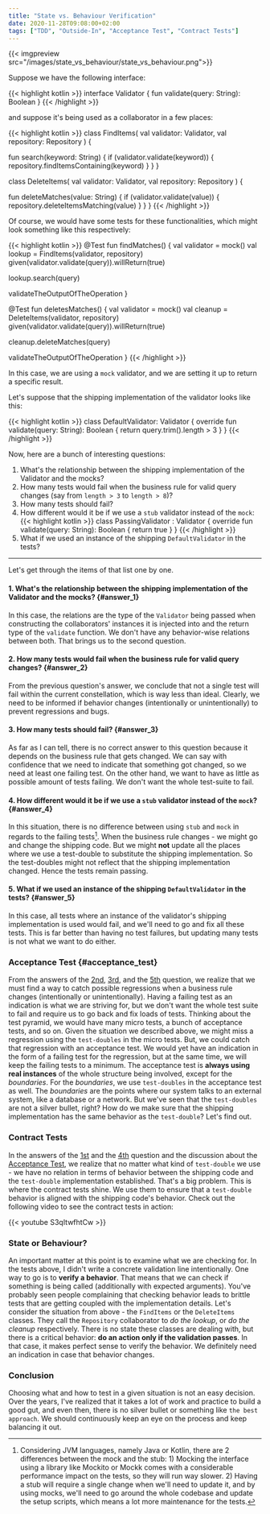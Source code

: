 ```yaml
---
title: "State vs. Behaviour Verification"
date: 2020-11-28T09:08:00+02:00
tags: ["TDD", "Outside-In", "Acceptance Test", "Contract Tests"]
---
```

{{< imgpreview src="/images/state_vs_behaviour/state_vs_behaviour.png">}}

Suppose we have the following interface:

{{< highlight kotlin >}}
interface Validator {
  fun validate(query: String): Boolean
}
{{< /highlight >}}

and suppose it's being used as a collaborator in a few places:

{{< highlight kotlin >}}
class FindItems(
  val validator: Validator,
  val repository: Repository
) {

  fun search(keyword: String) {
    if (validator.validate(keyword)) {
      repository.findItemsContaining(keyword)
    }
  }
}

class DeleteItems(
  val validator: Validator,
  val repository: Repository
) {

  fun deleteMatches(value: String) {
    if (validator.validate(value)) {
      repository.deleteItemsMatching(value)
    }
  }
}
{{< /highlight >}}

Of course, we would have some tests for these functionalities, which might look something like this respectively:

{{< highlight kotlin >}}
@Test
fun findMatches() {
  val validator = mock<Validator>()
  val lookup = FindItems(validator, repository)
  given(validator.validate(query)).willReturn(true)

  lookup.search(query)

  validateTheOutputOfTheOperation
}

@Test
fun deletesMatches() {
  val validator = mock<Validator>()
  val cleanup = DeleteItems(validator, repository)
  given(validator.validate(query)).willReturn(true)

  cleanup.deleteMatches(query)

  validateTheOutputOfTheOperation
}
{{< /highlight >}}

In this case, we are using a `mock` validator, and we are setting it up to return a specific result.

Let's suppose that the shipping implementation of the validator looks like this:

{{< highlight kotlin >}}
class DefaultValidator: Validator {
  override fun validate(query: String): Boolean {
    return query.trim().length > 3
  }
}
{{< /highlight >}}

Now, here are a bunch of interesting questions:
1. What's the relationship between the shipping implementation of the Validator and the mocks?
2. How many tests would fail when the business rule for valid query changes (say from `length > 3` to `length > 8`)?
3. How many tests should fail?
4. How different would it be if we use a `stub` validator instead of the `mock`:
{{< highlight kotlin >}}
class PassingValidator : Validator {
  override fun validate(query: String): Boolean {
    return true
  }
}
{{< /highlight >}}
5. What if we used an instance of the shipping `DefaultValidator` in the tests?

---

Let's get through the items of that list one by one.

#### 1. What's the relationship between the shipping implementation of the Validator and the mocks? {#answer_1}
In this case, the relations are the type of the `Validator` being passed when constructing the collaborators' instances it is injected into and the return type of the `validate` function. We don't have any behavior-wise relations between both. That brings us to the second question.

#### 2. How many tests would fail when the business rule for valid query changes? {#answer_2}
From the previous question's answer, we conclude that not a single test will fail within the current constellation, which is way less than ideal. Clearly, we need to be informed if behavior changes (intentionally or unintentionally) to prevent regressions and bugs.

#### 3. How many tests should fail? {#answer_3}
As far as I can tell, there is no correct answer to this question because it depends on the business rule that gets changed. We can say with confidence that we need to indicate that something got changed, so we need at least one failing test. On the other hand, we want to have as little as possible amount of tests failing. We don't want the whole test-suite to fail.

#### 4. How different would it be if we use a `stub` validator instead of the `mock`? {#answer_4}
In this situation, there is no difference between using `stub` and `mock` in regards to the failing tests[^1]. When the business rule changes - we might go and change the shipping code. But we might **not** update all the places where we use a test-double to substitute the shipping implementation. So the test-doubles might not reflect that the shipping implementation changed. Hence the tests remain passing.

#### 5. What if we used an instance of the shipping `DefaultValidator` in the tests? {#answer_5}
In this case, all tests where an instance of the validator's shipping implementation is used would fail, and we'll need to go and fix all these tests. This is far better than having no test failures, but updating many tests is not what we want to do either.

### Acceptance Test {#acceptance_test}
From the answers of the [2nd](#answer_2), [3rd](#answer_3), and the [5th](#answer_5) question, we realize that we must find a way to catch possible regressions when a business rule changes (intentionally or unintentionally). Having a failing test as an indication is what we are striving for, but we don't want the whole test suite to fail and require us to go back and fix loads of tests. Thinking about the test pyramid, we would have many micro tests, a bunch of acceptance tests, and so on. Given the situation we described above, we might miss a regression using the `test-doubles` in the micro tests. But, we could catch that regression with an acceptance test. We would yet have an indication in the form of a failing test for the regression, but at the same time, we will keep the failing tests to a minimum. The acceptance test is **always using real instances** of the whole structure being involved, except for the _boundaries_. For the _boundaries_, we use `test-doubles` in the acceptance test as well. The _boundaries_ are the points where our system talks to an external system, like a database or a network. But we've seen that the `test-doubles` are not a silver bullet, right? How do we make sure that the shipping implementation has the same behavior as the `test-double`? Let's find out.

### Contract Tests
In the answers of the [1st](#answer_1) and the [4th](#answer_4) question and the discussion about the [Acceptance Test](#acceptance_test), we realize that no matter what kind of `test-double` we use - we have no relation in terms of behavior between the shipping code and the `test-double` implementation established. That's a big problem. This is where the contract tests shine. We use them to ensure that a `test-double` behavior is aligned with the shipping code's behavior. Check out the following video to see the contract tests in action:

{{< youtube S3qItwfhtCw >}}

### State or Behaviour?
An important matter at this point is to examine what we are checking for. In the tests above, I didn't write a concrete validation line intentionally. One way to go is to **verify a behavior**. That means that we can check if something is being called (additionally with expected arguments). You've probably seen people complaining that checking behavior leads to brittle tests that are getting coupled with the implementation details. Let's consider the situation from above - the `FindItems` or the `DeleteItems` classes. They call the `Repository` collaborator to _do the lookup_, or _do the cleanup_ respectively. There is no state these classes are dealing with, but there is a critical behavior: **do an action only if the validation passes**. In that case, it makes perfect sense to verify the behavior. We definitely need an indication in case that behavior changes.

### Conclusion
Choosing what and how to test in a given situation is not an easy decision. Over the years, I've realized that it takes a lot of work and practice to build a good gut, and even then, there is no silver bullet or something like `the best approach`. We should continuously keep an eye on the process and keep balancing it out.

[^1]: Considering JVM languages, namely Java or Kotlin, there are 2 differences between the mock and the stub: 1) Mocking the interface using a library like Mockito or Mockk comes with a considerable performance impact on the tests, so they will run way slower. 2) Having a stub will require a single change when we'll need to update it, and by using mocks, we'll need to go around the whole codebase and update the setup scripts, which means a lot more maintenance for the tests.

